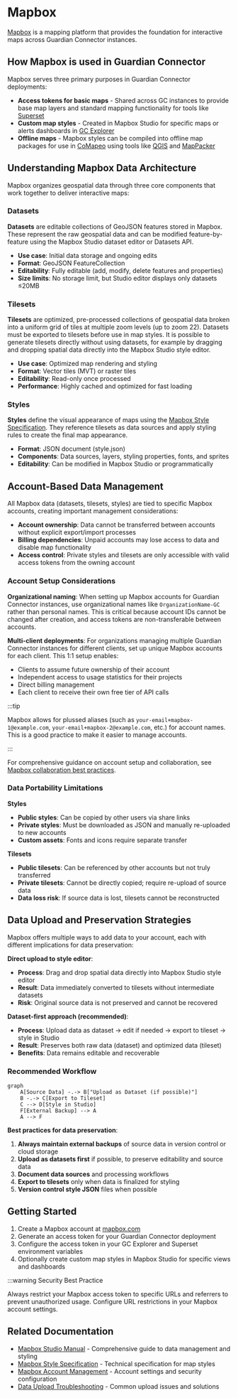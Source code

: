 # Mapbox

[Mapbox](https://www.mapbox.com/) is a mapping platform that provides the foundation for interactive maps across Guardian Connector instances.

## How Mapbox is used in Guardian Connector

Mapbox serves three primary purposes in Guardian Connector deployments:

- **Access tokens for basic maps** - Shared across GC instances to provide base map layers and standard mapping functionality for tools like [Superset](/reference/gc-toolkit/superset/)
- **Custom map styles** - Created in Mapbox Studio for specific maps or alerts dashboards in [GC Explorer](/reference/gc-toolkit/gc-explorer/)
- **Offline maps** - Mapbox styles can be compiled into offline map packages for use in [CoMapeo](/reference/connected-applications/comapeo/) using tools like [QGIS](https://www.qgis.org/) and [MapPacker](https://github.com/conservationmetrics/mappacker)

## Understanding Mapbox Data Architecture

Mapbox organizes geospatial data through three core components that work together to deliver interactive maps:

### Datasets
**Datasets** are editable collections of GeoJSON features stored in Mapbox. These represent the raw geospatial data and can be modified feature-by-feature using the Mapbox Studio dataset editor or Datasets API.

- **Use case**: Initial data storage and ongoing edits
- **Format**: GeoJSON FeatureCollection
- **Editability**: Fully editable (add, modify, delete features and properties)
- **Size limits**: No storage limit, but Studio editor displays only datasets ≤20MB

### Tilesets
**Tilesets** are optimized, pre-processed collections of geospatial data broken into a uniform grid of tiles at multiple zoom levels (up to zoom 22). Datasets must be exported to tilesets before use in map styles. It is possible to generate tilesets directly without using datasets, for example by dragging and dropping spatial data directly into the Mapbox Studio style editor.

- **Use case**: Optimized map rendering and styling
- **Format**: Vector tiles (MVT) or raster tiles
- **Editability**: Read-only once processed
- **Performance**: Highly cached and optimized for fast loading

### Styles
**Styles** define the visual appearance of maps using the [Mapbox Style Specification](https://docs.mapbox.com/style-spec/). They reference tilesets as data sources and apply styling rules to create the final map appearance.

- **Format**: JSON document (style.json)
- **Components**: Data sources, layers, styling properties, fonts, and sprites
- **Editability**: Can be modified in Mapbox Studio or programmatically

## Account-Based Data Management

All Mapbox data (datasets, tilesets, styles) are tied to specific Mapbox accounts, creating important management considerations:

- **Account ownership**: Data cannot be transferred between accounts without explicit export/import processes
- **Billing dependencies**: Unpaid accounts may lose access to data and disable map functionality
- **Access control**: Private styles and tilesets are only accessible with valid access tokens from the owning account

### Account Setup Considerations

**Organizational naming**: When setting up Mapbox accounts for Guardian Connector instances, use organizational names like `OrganizationName-GC` rather than personal names. This is critical because account IDs cannot be changed after creation, and access tokens are non-transferable between accounts.

**Multi-client deployments**: For organizations managing multiple Guardian Connector instances for different clients, set up unique Mapbox accounts for each client. This 1:1 setup enables:
- Clients to assume future ownership of their account
- Independent access to usage statistics for their projects  
- Direct billing management
- Each client to receive their own free tier of API calls

:::tip 

Mapbox allows for plussed aliases (such as `your-email+mapbox-1@example.com`, `your-email+mapbox-2@example.com`, etc.) for account names. This is a good practice to make it easier to manage accounts.

:::

For comprehensive guidance on account setup and collaboration, see [Mapbox collaboration best practices](https://docs.mapbox.com/help/troubleshooting/collaboration-best-practices/).

### Data Portability Limitations

**Styles**
- **Public styles**: Can be copied by other users via share links
- **Private styles**: Must be downloaded as JSON and manually re-uploaded to new accounts
- **Custom assets**: Fonts and icons require separate transfer

**Tilesets**
- **Public tilesets**: Can be referenced by other accounts but not truly transferred
- **Private tilesets**: Cannot be directly copied; require re-upload of source data
- **Data loss risk**: If source data is lost, tilesets cannot be reconstructed

## Data Upload and Preservation Strategies

Mapbox offers multiple ways to add data to your account, each with different implications for data preservation:

**Direct upload to style editor**:
- **Process**: Drag and drop spatial data directly into Mapbox Studio style editor
- **Result**: Data immediately converted to tilesets without intermediate datasets
- **Risk**: Original source data is not preserved and cannot be recovered

**Dataset-first approach (recommended)**:
- **Process**: Upload data as dataset → edit if needed → export to tileset → style in Studio
- **Result**: Preserves both raw data (dataset) and optimized data (tileset)
- **Benefits**: Data remains editable and recoverable

### Recommended Workflow

```mermaid
graph
    A[Source Data] -.-> B["Upload as Dataset (if possible)"]
    B -.-> C[Export to Tileset]
    C --> D[Style in Studio]
    F[External Backup] --> A
    A --> F
```

**Best practices for data preservation**:
1. **Always maintain external backups** of source data in version control or cloud storage
2. **Upload as datasets first** if possible, to preserve editability and source data
3. **Document data sources** and processing workflows
4. **Export to tilesets** only when data is finalized for styling
5. **Version control style JSON** files when possible

## Getting Started

1. Create a Mapbox account at [mapbox.com](https://www.mapbox.com/)
2. Generate an access token for your Guardian Connector deployment
3. Configure the access token in your GC Explorer and Superset environment variables
4. Optionally create custom map styles in Mapbox Studio for specific views and dashboards


:::warning Security Best Practice

Always restrict your Mapbox access token to specific URLs and referrers to prevent unauthorized usage. Configure URL restrictions in your Mapbox account settings.

## Related Documentation

- [Mapbox Studio Manual](https://docs.mapbox.com/studio-manual/) - Comprehensive guide to data management and styling
- [Mapbox Style Specification](https://docs.mapbox.com/style-spec/) - Technical specification for map styles
- [Mapbox Account Management](https://docs.mapbox.com/accounts/guides/) - Account settings and security configuration
- [Data Upload Troubleshooting](https://docs.mapbox.com/help/troubleshooting/uploads/) - Common upload issues and solutions